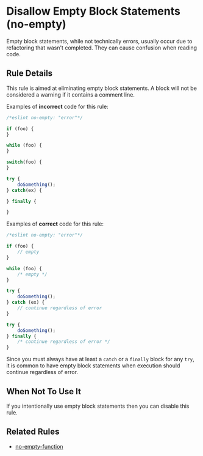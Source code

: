 # Disallow Empty Block Statements (no-empty)

Empty block statements, while not technically errors, usually occur due to refactoring that wasn't completed. They can cause confusion when reading code.

## Rule Details

This rule is aimed at eliminating empty block statements. A block will not be considered a warning if it contains a comment line.

Examples of **incorrect** code for this rule:

```js
/*eslint no-empty: "error"*/

if (foo) {
}

while (foo) {
}

switch(foo) {
}

try {
    doSomething();
} catch(ex) {

} finally {

}
```

Examples of **correct** code for this rule:

```js
/*eslint no-empty: "error"*/

if (foo) {
    // empty
}

while (foo) {
    /* empty */
}

try {
    doSomething();
} catch (ex) {
    // continue regardless of error
}

try {
    doSomething();
} finally {
    /* continue regardless of error */
}
```

Since you must always have at least a `catch` or a `finally` block for any `try`, it is common to have empty block statements when execution should continue regardless of error.

## When Not To Use It

If you intentionally use empty block statements then you can disable this rule.

## Related Rules

* [no-empty-function](./no-empty-function.md)
